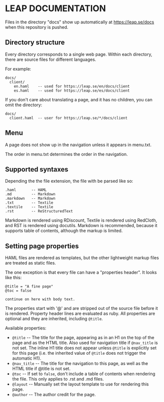 LEAP DOCUMENTATION
=================================

Files in the directory "docs" show up automatically at https://leap.se/docs when this repository is pushed.


Directory structure
---------------------------------

Every directory corresponds to a single web page. Within each directory, there are source files for different languages.

For example:

    docs/
      client/
        en.haml    -- used for https://leap.se/en/docs/client
        es.haml    -- used for https://leap.se/es/docs/client

If you don't care about translating a page, and it has no children, you can omit the directory:

    docs/
      client.haml  -- user for https://leap.se/*/docs/client

Menu
---------------------------------

A page does not show up in the navigation unless it appears in menu.txt.

The order in menu.txt determines the order in the navigation.

Supported syntaxes
---------------------------------

Depending the the file extension, the file with be parsed like so:

    .haml       -- HAML
    .md         -- Markdown
    .markdown   -- Markdown
    .txt        -- Textile
    .textile    -- Textile
    .rst        -- ReStructuredText

Markdown is rendered using RDiscount, Textile is rendered using RedCloth, and RST is rendered using docutils. Markdown is recommended, because it supports table of contents, although the markup is limited.

Setting page properties
---------------------------------

HAML files are rendered as templates, but the other lightweight markup files are treated as static files.

The one exception is that every file can have a "properties header". It looks like this:

    @title = "A fine page"
    @toc = false

    continue on here with body text.

The properties start with '@' and are stripped out of the source file before it is rendered. Property header lines are evaluated as ruby. All properties are optional and they are inherited, including `@title`.

Available properties:

* `@title` -- The title for the page, appearing as in an H1 on the top of the page and as the HTML title. Also used for navigation title if `@nav_title` is not set. The inline H1 title does not appear unless `@title` is explicitly set for this page (i.e. the inherited value of `@title` does not trigger the automatic H1).
* `@nav_title` -- The title for the navigation to this page, as well as the HTML title if @title is not set.
* `@toc` -- If set to `false`, don't include a table of contents when rendering the file. This only applies to .rst and .md files.
* `@layout` -- Manually set the layout template to use for rendering this page.
* `@author` -- The author credit for the page.